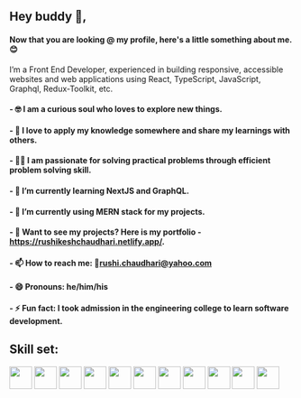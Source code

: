 ## Hey buddy 👋,

#### Now that you are looking @ my profile, here's a little something about me.😊

I’m a Front End Developer, experienced in building responsive, accessible websites and web applications using React, TypeScript, JavaScript, Graphql, Redux-Toolkit, etc.  

#### - 🤓 I am a curious soul who loves to explore new things.
#### - 💝 I love to apply my knowledge somewhere and share my learnings with others.
#### - 👨‍💻 I am passionate for solving practical problems through efficient problem solving skill. 
#### - 🌱 I’m currently learning NextJS and GraphQL. 
#### - 🔭 I’m currently using MERN stack for my projects.
#### - 🔭 Want to see my projects? Here is my portfolio - https://rushikeshchaudhari.netlify.app/. 
#### - 📫 How to reach me: 📧rushi.chaudhari@yahoo.com
#### - 😄 Pronouns: he/him/his
#### - ⚡ Fun fact: I took admission in the engineering college to learn software development.

## Skill set:

<p align="left">
<img src="https://raw.githubusercontent.com/dustin100/dustin100/master/assests/react-original.svg" height="auto" width="40">

<img src="https://raw.githubusercontent.com/dustin100/dustin100/master/assests/nodejs-original.svg" height="auto" width="40">

<img src="https://raw.githubusercontent.com/dustin100/dustin100/master/assests/express-original.svg" height="auto" width="40">

<img src="https://raw.githubusercontent.com/dustin100/dustin100/master/assests/mongodb-original.svg" height="auto" width="40">

<img src="https://raw.githubusercontent.com/dustin100/dustin100/master/assests/javascript-plain.svg" height="auto" width="40">

<img src="https://raw.githubusercontent.com/dustin100/dustin100/master/assests/css3-original.svg" height="auto" width="40">

<img src="https://raw.githubusercontent.com/dustin100/dustin100/master/assests/react-original.svg" height="auto" width="40">

<img src="https://raw.githubusercontent.com/dustin100/dustin100/master/assests/html5-original.svg" height="auto" width="40">

<img src="https://raw.githubusercontent.com/dustin100/dustin100/master/assests/visualstudio-plain.svg" height="auto" width="40">

<img src="https://raw.githubusercontent.com/dustin100/dustin100/master/assests/redux-original.svg" height="auto" width="40">

<img src="https://raw.githubusercontent.com/dustin100/dustin100/master/assests/git-original.svg" height="auto" width="40">
</p>

<!--
**rushi-173/rushi-173** is a ✨ _special_ ✨ repository because its `README.md` (this file) appears on your GitHub profile.

Here are some ideas to get you started:

- 🔭 I’m currently working on ...
- 🌱 I’m currently learning ...
- 👯 I’m looking to collaborate on ...
- 🤔 I’m looking for help with ...
- 💬 Ask me about ...
- 📫 How to reach me: ...
- 😄 Pronouns: ...
- ⚡ Fun fact: ...
-->
